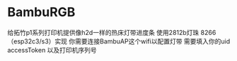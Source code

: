 # BambuRGB
给拓竹p1系列打印机提供像h2d一样的热床灯带进度条 使用2812b灯珠 8266（esp32c3/s3）实现
你需要连接BambuAP这个wifi以配置灯带 需要填入你的uid accessToken 以及打印机序列号
